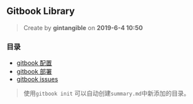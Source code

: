 ## Gitbook Library

> Create by **gintangible** on **2019-6-4 10:50**  

### 目录

* [gitbook 配置](./book-setting.md)
* [gitbook 部署](./gitbook-published.md)
* [gitbook issues](./gitbook-issues.md)

> 使用`gitbook init` 可以自动创建`summary.md`中新添加的目录。